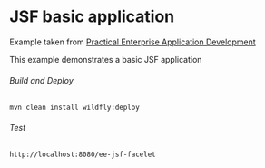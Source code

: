 JSF basic application
=====================================
Example taken from [Practical Enterprise Application Development](http://www.itbuzzpress.com/ebooks/java-ee-7-development-on-wildfly.html)

This example demonstrates a basic JSF application

###### Build and Deploy
```shell
mvn clean install wildfly:deploy
```

###### Test
```shell
http://localhost:8080/ee-jsf-facelet
```

